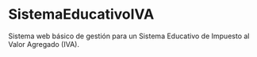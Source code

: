 # SistemaEducativoIVA
Sistema web básico de gestión para un Sistema Educativo de Impuesto al Valor Agregado (IVA).
